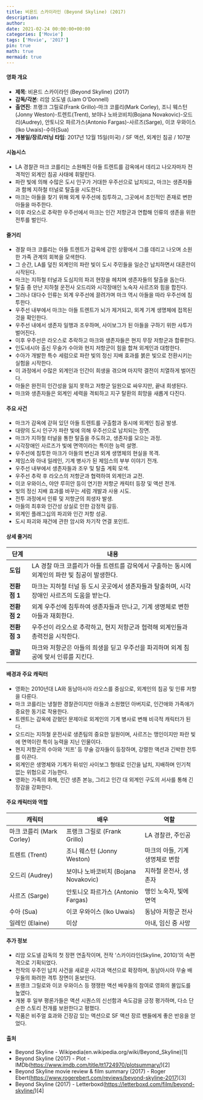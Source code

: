 ```yaml
---
title: 비욘드 스카이라인 (Beyond Skyline) (2017)
description: 
author: 
date: 2021-02-24 00:00:00+00:00
categories: ['Movie']
tags: ['Movie', '2017']
pin: true
math: true
mermaid: true
---
```

#### 영화 개요

- **제목**: 비욘드 스카이라인 (Beyond Skyline) (2017)  
- **감독/각본**: 리암 오도넬 (Liam O'Donnell)  
- **출연진**: 프랭크 그릴로(Frank Grillo)-마크 코를리(Mark Corley), 조니 웨스턴(Jonny Weston)-트렌트(Trent), 보야나 노바코비치(Bojana Novakovic)-오드리(Audrey), 안토니오 파르가스(Antonio Fargas)-사르즈(Sarge), 이코 우와이스(Iko Uwais)-수아(Sua)  
- **개봉일/장르/러닝 타임**: 2017년 12월 15일(미국) / SF 액션, 외계인 침공 / 107분

#### 시놉시스

- LA 경찰관 마크 코를리는 소원해진 아들 트렌트를 감옥에서 데리고 나오자마자 전격적인 외계인 침공 사태에 휘말린다.  
- 파란 빛에 의해 수많은 도시 인구가 거대한 우주선으로 납치되고, 마크는 생존자들과 함께 지하철 터널로 탈출을 시도한다.  
- 마크는 아들을 찾기 위해 외계 우주선에 침투하고, 그곳에서 초인적인 존재로 변한 아들을 마주한다.  
- 이후 라오스로 추락한 우주선에서 마크는 인간 저항군과 연합해 인류의 생존을 위한 전투를 벌인다.

#### 줄거리

- 경찰 마크 코를리는 아들 트렌트가 감옥에 갇힌 상황에서 그를 데리고 나오며 소원한 가족 관계의 회복을 모색한다.  
- 그 순간, LA를 덮친 외계인의 파란 빛이 도시 주민들을 일순간 납치하면서 대혼란이 시작된다.  
- 마크는 지하철 터널과 도심지의 파괴 현장을 헤치며 생존자들의 탈출을 돕는다.  
- 탈출 중 만난 지하철 운전사 오드리와 시각장애인 노숙자 사르즈와 힘을 합친다.  
- 그러나 대다수 인류는 외계 우주선에 끌려가며 마크 역시 아들을 따라 우주선에 침투한다.  
- 우주선 내부에서 마크는 아들 트렌트가 뇌가 제거되고, 외계 기계 생명체에 접목된 것을 확인한다.  
- 우주선 내에서 생존자 일행과 조우하며, 사이보그가 된 아들을 구하기 위한 사투가 벌어진다.  
- 이후 우주선은 라오스로 추락하고 마크와 생존자들은 현지 무장 저항군과 합류한다.  
- 인도네시아 출신 무술가 수아와 현지 저항군이 힘을 합쳐 외계인과 대항한다.  
- 수아가 개발한 특수 세럼으로 파란 빛의 정신 지배 효과를 붉은 빛으로 전환시키는 실험을 시작한다.  
- 이 과정에서 수많은 외계인과 인간이 희생을 겪으며 마지막 결전이 치열하게 벌어진다.  
- 아들은 완전히 인간성을 잃지 못하고 저항군 일원으로 싸우지만, 끝내 희생된다.  
- 마크와 생존자들은 외계인 세력을 격퇴하고 지구 탈환의 희망을 새롭게 다진다.

#### 주요 사건

- 마크가 감옥에 갇혀 있던 아들 트렌트를 구출함과 동시에 외계인 침공 발생.  
- 대량의 도시 인구가 파란 빛에 의해 우주선으로 납치되는 장면.  
- 마크가 지하철 터널을 통한 탈출을 주도하고, 생존자를 모으는 과정.  
- 시각장애인 사르즈가 빛에 면역이라는 특이한 능력 설명.  
- 우주선에 침투한 마크가 아들의 변신과 외계 생명체의 현실을 목격.  
- 제임스와 아내 일레인, 기계 병사가 된 제임스의 부부 이야기 전개.  
- 우주선 내부에서 생존자들과 조우 및 탈출 계획 모색.  
- 우주선 추락 후 라오스의 저항군과 협력하여 외계인과 교전.  
- 이코 우와이스, 야얀 루히안 등이 연기한 저항군 캐릭터 등장 및 액션 전개.  
- 빛의 정신 지배 효과를 바꾸는 세럼 개발과 사용 시도.  
- 전투 과정에서 인류 및 저항군의 희생자 발생.  
- 아들의 최후와 인간성 상실로 인한 감정적 갈등.  
- 외계인 플래그십의 파괴와 인간 저항 성공.  
- 도시 파괴와 재건에 관한 암시와 차기작 연결 포인트.

#### 상세 줄거리

| **단계** | **내용** |
|----------|----------|
| **도입** | LA 경찰 마크 코를리가 아들 트렌트를 감옥에서 구출하는 동시에 외계인의 파란 빛 침공이 발생한다.  |
| **전환점 1** | 마크는 지하철 터널 등 도시 곳곳에서 생존자들과 탈출하며, 시각장애인 사르즈의 도움을 받는다.  |
| **전환점 2** | 외계 우주선에 침투하여 생존자들과 만나고, 기계 생명체로 변한 아들과 재회한다.  |
| **전환점 3** | 우주선이 라오스로 추락하고, 현지 저항군과 협력해 외계인들과 총력전을 시작한다.  |
| **결말** | 마크와 저항군은 아들의 희생을 딛고 우주선을 파괴하며 외계 침공에 맞서 인류를 지킨다.  |

#### 배경과 주요 캐릭터

- 영화는 2010년대 LA와 동남아시아 라오스를 중심으로, 외계인의 침공 및 인류 저항을 다룬다.  
- 마크 코를리는 냉철한 경찰관이지만 아들과 소원했던 아버지로, 인간애와 가족애가 중요한 동기로 작용한다.  
- 트렌트는 감옥에 갇혔던 문제아로 외계인의 기계 병사로 변해 비극적 캐릭터가 된다.  
- 오드리는 지하철 운전사로 생존팀의 중요한 일원이며, 사르즈는 맹인이지만 파란 빛에 면역이란 특이 능력을 지닌 인물이다.  
- 현지 저항군의 수아와 ‘치프’ 등 무술 강자들이 등장하며, 강렬한 액션과 긴박한 전투를 이끈다.  
- 외계인은 생명체와 기계가 뒤섞인 사이보그 형태로 인간을 납치, 지배하며 인기척 없는 위협으로 기능한다.  
- 영화는 가족의 화해, 인간 생존 본능, 그리고 인간 대 외계인 구도의 서사를 통해 긴장감을 강화한다.

#### 주요 캐릭터와 역할

| **캐릭터** | **배우**         | **역할**                    |
|------------|------------------|-----------------------------|
| 마크 코를리 (Mark Corley) | 프랭크 그릴로 (Frank Grillo) | LA 경찰관, 주인공            |
| 트렌트 (Trent)            | 조니 웨스턴 (Jonny Weston)   | 마크의 아들, 기계 생명체로 변함 |
| 오드리 (Audrey)           | 보야나 노바코비치 (Bojana Novakovic) | 지하철 운전사, 생존자        |
| 사르즈 (Sarge)            | 안토니오 파르가스 (Antonio Fargas) | 맹인 노숙자, 빛에 면역        |
| 수아 (Sua)                | 이코 우와이스 (Iko Uwais)     | 동남아 저항군 전사            |
| 일레인 (Elaine)           | 미상                           | 아내, 임신 중 사망            |

#### 추가 정보

- 리암 오도넬 감독의 첫 장편 연출작이며, 전작 ‘스카이라인(Skyline, 2010)’의 속편 격으로 기획되었다.  
- 전작의 우주인 납치 사건을 새로운 시각과 액션으로 확장하며, 동남아시아 무술 배우들의 화려한 격투 장면이 돋보인다.  
- 프랭크 그릴로와 이코 우와이스 등 쟁쟁한 액션 배우들의 참여로 영화의 몰입도를 높였다.  
- 개봉 후 일부 평론가들은 액션 시퀀스의 신선함과 속도감을 긍정 평가하며, 다소 단순한 스토리 전개를 보완한다고 평했다.  
- 작품은 비주얼 효과와 긴장감 있는 액션으로 SF 액션 장르 팬들에게 좋은 반응을 얻었다.

#### 출처

- Beyond Skyline - Wikipedia(en.wikipedia.org/wiki/Beyond_Skyline)[1]  
- Beyond Skyline (2017) - Plot - IMDb(https://www.imdb.com/title/tt1724970/plotsummary/)[2]  
- Beyond Skyline movie review & film summary (2017) - Roger Ebert(https://www.rogerebert.com/reviews/beyond-skyline-2017)[3]  
- Beyond Skyline (2017) - Letterboxd(https://letterboxd.com/film/beyond-skyline/)[4]

